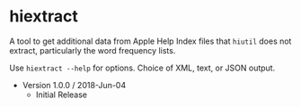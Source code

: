 hiextract
=========

A tool to get additional data from Apple Help Index files that `hiutil` does
not extract, particularly the word frequency lists.

Use `hiextract --help` for options. Choice of XML, text, or JSON output.


- Version 1.0.0 / 2018-Jun-04
  - Initial Release
